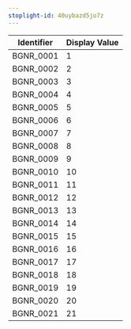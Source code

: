 ```yaml
---
stoplight-id: 40uybazd5jo7z
---
```


Identifier  |  Display Value
------------|---------------
BGNR_0001   |  1
BGNR_0002   |  2
BGNR_0003   |  3
BGNR_0004   |  4
BGNR_0005   |  5
BGNR_0006   |  6
BGNR_0007   |  7
BGNR_0008   |  8
BGNR_0009   |  9
BGNR_0010   |  10
BGNR_0011   |  11
BGNR_0012   |  12
BGNR_0013   |  13
BGNR_0014   |  14
BGNR_0015   |  15
BGNR_0016   |  16
BGNR_0017   |  17
BGNR_0018   |  18
BGNR_0019   |  19
BGNR_0020   |  20
BGNR_0021   |  21